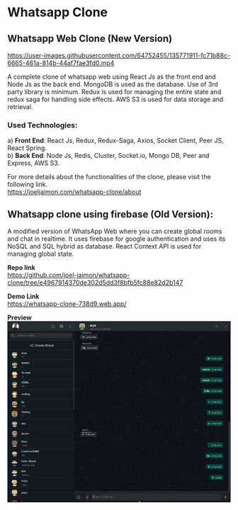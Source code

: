 # Whatsapp Clone

## Whatsapp Web Clone (New Version)


https://user-images.githubusercontent.com/64752455/135771911-fc71b88c-6665-461a-814b-44af7fae3fd0.mp4

A complete clone of whatsapp web using React Js as the front end and Node Js as the back end. MongoDB is used as the database. Use of 3rd party library is minimum. Redux is used for managing the entire state and redux saga for handling side effects. AWS S3 is used for data storage and retrieval.

### **Used Technologies:**<br/>
a) **Front End**: React Js, Redux, Redux-Saga, Axios, Socket Client, Peer JS, React Spring.<br/>
b) **Back End**: Node Js, Redis, Cluster, Socket.io, Mongo DB, Peer and Express, AWS S3.

For more details about the functionalities of the clone, please visit the following link.<br />
https://joeljaimon.com/whatsapp-clone/about


## Whatsapp clone using firebase (Old Version):

A modified version of WhatsApp Web where you can create global rooms and chat in realtime. It uses firebase for google authentication and uses its NoSQL and SQL hybrid as database. React Context API is used for managing global state.

**Repo link**<br />
https://github.com/joel-jaimon/whatsapp-clone/tree/e4967914370de302d5dd3f8bfb5fc88e82d2b147

**Demo Link**<br />
https://whatsapp-clone-738d9.web.app/

**Preview**<br />
![enter image description here](https://raw.githubusercontent.com/joel-jaimon/whatsapp-clone/e4967914370de302d5dd3f8bfb5fc88e82d2b147/Demo.gif)
